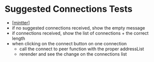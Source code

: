 # Suggested Connections Tests

- [[mintter]]
- if no suggested connections received, show the empty message
- if connections received, show the list of connections + the correct length
- when clicking on the connect button on one connection
  - call the connect to peer function with the proper addressList
  - rerender and see the change on the connections list

[//begin]: # "Autogenerated link references for markdown compatibility"
[mintter]: mintter "Mintter"
[//end]: # "Autogenerated link references"
